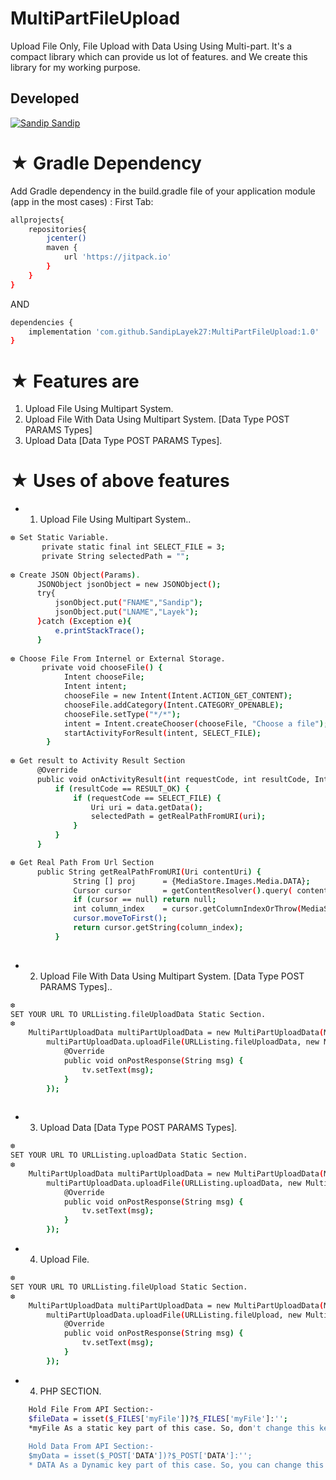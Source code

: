 # MultiPartFileUpload
Upload File Only, File Upload with Data Using Using  Multi-part.
It's a compact library which can provide us lot of features. and
We create this library for my working purpose.
## Developed
[![Sandip](https://avatars1.githubusercontent.com/u/31722942?v=4&u=18643bfaaba26114584d27693e9891db26bcb582&s=39) Sandip](https://github.com/SandipLayek27)  
# ★ Gradle Dependency
Add Gradle dependency in the build.gradle file of your application module (app in the most cases) :
First Tab:

```sh
allprojects{
    repositories{
        jcenter()
        maven {
            url 'https://jitpack.io'
        }
    }
}
```

AND

```sh
dependencies {
    implementation 'com.github.SandipLayek27:MultiPartFileUpload:1.0'
}
```

# ★ Features are
1. Upload File Using Multipart System.
2. Upload File With Data Using Multipart System. [Data Type POST PARAMS Types]
3. Upload Data [Data Type POST PARAMS Types]. 
 
# ★ Uses of above features
* 1. Upload File Using Multipart System..
```sh
❆ Set Static Variable.
       private static final int SELECT_FILE = 3;
       private String selectedPath = "";
       
❆ Create JSON Object(Params).
      JSONObject jsonObject = new JSONObject();
      try{
          jsonObject.put("FNAME","Sandip");
          jsonObject.put("LNAME","Layek");
      }catch (Exception e){
          e.printStackTrace();
      }   
      
❆ Choose File From Internel or External Storage.
       private void chooseFile() {
            Intent chooseFile;
            Intent intent;
            chooseFile = new Intent(Intent.ACTION_GET_CONTENT);
            chooseFile.addCategory(Intent.CATEGORY_OPENABLE);
            chooseFile.setType("*/*");
            intent = Intent.createChooser(chooseFile, "Choose a file");
            startActivityForResult(intent, SELECT_FILE);
        }   
    
❆ Get result to Activity Result Section
      @Override
      public void onActivityResult(int requestCode, int resultCode, Intent data) {
          if (resultCode == RESULT_OK) {
              if (requestCode == SELECT_FILE) {
                  Uri uri = data.getData();
                  selectedPath = getRealPathFromURI(uri);
              }
          }
      }

❆ Get Real Path From Url Section
      public String getRealPathFromURI(Uri contentUri) {
              String [] proj      = {MediaStore.Images.Media.DATA};
              Cursor cursor       = getContentResolver().query( contentUri, proj, null, null,null);
              if (cursor == null) return null;
              int column_index    = cursor.getColumnIndexOrThrow(MediaStore.Images.Media.DATA);
              cursor.moveToFirst();
              return cursor.getString(column_index);
          }
          
```
* 2. Upload File With Data Using Multipart System. [Data Type POST PARAMS Types]..
```sh
❆ 
SET YOUR URL TO URLListing.fileUploadData Static Section.
❆ 
    MultiPartUploadData multiPartUploadData = new MultiPartUploadData(MainActivity.this,jsonObject, filePath);
        multiPartUploadData.uploadFile(URLListing.fileUploadData, new MultiPartUploadData.OnMultiPartResponseListener() {
            @Override
            public void onPostResponse(String msg) {
                tv.setText(msg);
            }
        });
        
```
* 3. Upload Data [Data Type POST PARAMS Types]. 
```sh
❆ 
SET YOUR URL TO URLListing.uploadData Static Section.
❆ 
    MultiPartUploadData multiPartUploadData = new MultiPartUploadData(MainActivity.this,jsonObject);
        multiPartUploadData.uploadFile(URLListing.uploadData, new MultiPartUploadData.OnMultiPartResponseListener() {
            @Override
            public void onPostResponse(String msg) {
                tv.setText(msg);
            }
        });
```
* 4. Upload File. 
```sh
❆ 
SET YOUR URL TO URLListing.fileUpload Static Section.
❆ 
    MultiPartUploadData multiPartUploadData = new MultiPartUploadData(MainActivity.this,filePath);
        multiPartUploadData.uploadFile(URLListing.fileUpload, new MultiPartUploadData.OnMultiPartResponseListener() {
            @Override
            public void onPostResponse(String msg) {
                tv.setText(msg);
            }
        });
```
* 4. PHP SECTION.
```sh
    Hold File From API Section:-
    $fileData = isset($_FILES['myFile'])?$_FILES['myFile']:'';  
    *myFile As a static key part of this case. So, don't change this key part as you want. 
      
    Hold Data From API Section:-
    $myData = isset($_POST['DATA'])?$_POST['DATA']:'';
    * DATA As a Dynamic key part of this case. So, you can change this key part as your requirement. 
```
